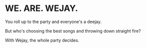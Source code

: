 # WE. ARE. WEJAY.

You roll up to the party and everyone's a deejay.

But who's choosing the best songs and throwing down straight fire?

With Wejay, the whole party decides.
